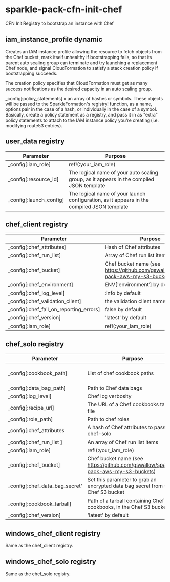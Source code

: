 # sparkle-pack-cfn-init-chef
CFN Init Registry to bootstrap an instance with Chef

## iam_instance_profile dynamic

Creates an IAM instance profile allowing the resource to fetch objects from the Chef bucket, mark itself unhealthy if bootstrapping fails, so that its parent auto 
scaling group can terminate and try launching a replacement Chef node, and signal CloudFormation to satisfy a stack creation policy if bootstrapping succeeds.

The creation policy specifies that CloudFormation must get as many success notifications as the desired capacity in an auto scaling group.

_config[:policy_statements] = an array of hashes or symbols.  These objects will be passed to the SparkleFormation's registry! function, as a name, options pair
in the case of a hash, or individually in the case of a symbol.  Basically, create a policy statement as a registry, and pass it in as "extra" policy 
statements to attach to the IAM instance policy you're creating (i.e. modifying route53 entries).

## user_data registry

| Parameter | Purpose |
|-----------|---------|
| _config[:iam_role] | ref!(:your_iam_role) |
| _config[:resource_id] | The logical name of your auto scaling group, as it appears in the compiled JSON template |
| _config[:launch_config] | The logical name of your launch configuration, as it appears in the compiled JSON template |

## chef_client registry

| Parameter | Purpose |
|-----------|---------|
| _config[:chef_attributes] | Hash of Chef attributes |
| _config[:chef_run_list] | Array of Chef run list items |
| _config[:chef_bucket] | Chef bucket name (see https://github.com/gswallow/sparkle-pack-aws-my-s3-buckets) |
| _config[:chef_environment] | ENV['environment'] by default |
| _config[:chef_log_level] | :info by default |
| _config[:chef_validation_client] | the validation client name |
| _config[:chef_fail_on_reporting_errors] | false by default |
| _config[:chef_version] | 'latest' by default |
| _config[:iam_role] | ref!(:your_iam_role) |

## chef_solo registry

| Parameter | Purpose | Default Value |
|-----------|---------|---------------|
| _config[:cookbook_path] | List of chef cookbook paths | [ '/var/chef/cache/cookbooks' ] |
| _config[:data_bag_path] | Path to Chef data bags | /var/chef/cache/data_bags |
| _config[:log_level] | Chef log verbosity | :info |
| _config[:recipe_url] | The URL of a Chef cookbooks tarball file | none (must be an http/https/ftp URL) |
| _config[:role_path] | Path to chef roles | /var/chef/cache/roles |
| _config[:chef_attributes | A hash of Chef attributes to pass to chef-solo | Empty |
| _config[:chef_run_list ] | An array of Chef run list items | Empty |
| _config[:iam_role] | ref!(:your_iam_role) | |
| _config[:chef_bucket] | Chef bucket name (see https://github.com/gswallow/sparkle-pack-aws-my-s3-buckets) | |
| _config[:chef_data_bag_secret' | Set this parameter to grab an encrypted data bag secret from the Chef S3 bucket | Unset |
| _config[:cookbook_tarball] | Path of a tarball containing Chef cookbooks, in the Chef S3 bucket | Unset | 
| _config[:chef_version] | 'latest' by default |

## windows_chef_client registry

Same as the chef_client registry.

## windows_chef_solo registry

Same as the chef_solo registry.

